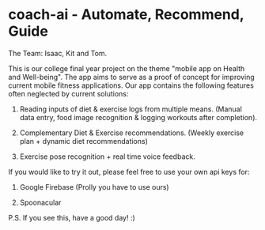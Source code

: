 # coach-ai - Automate, Recommend, Guide

The Team: Isaac, Kit and Tom.

This is our college final year project on the theme "mobile app on Health and Well-being". The app aims to serve as a proof of concept for improving current mobile fitness applications. Our app contains the following features often neglected by current solutions:

1. Reading inputs of diet & exercise logs from multiple means. (Manual data entry, food image recognition & logging workouts after completion).

2. Complementary Diet & Exercise recommendations. (Weekly exercise plan + dynamic diet recommendations)

3. Exercise pose recognition + real time voice feedback.

If you would like to try it out, please feel free to use your own api keys for:

1. Google Firebase (Prolly you have to use ours)

2. Spoonacular

P.S. If you see this, have a good day! :)
